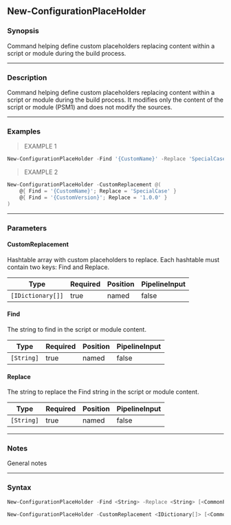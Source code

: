 New-ConfigurationPlaceHolder
----------------------------

### Synopsis
Command helping define custom placeholders replacing content within a script or module during the build process.

---

### Description

Command helping define custom placeholders replacing content within a script or module during the build process.
It modifies only the content of the script or module (PSM1) and does not modify the sources.

---

### Examples
> EXAMPLE 1

```PowerShell
New-ConfigurationPlaceHolder -Find '{CustomName}' -Replace 'SpecialCase'
```
> EXAMPLE 2

```PowerShell
New-ConfigurationPlaceHolder -CustomReplacement @(
    @{ Find = '{CustomName}'; Replace = 'SpecialCase' }
    @{ Find = '{CustomVersion}'; Replace = '1.0.0' }
)
```

---

### Parameters
#### **CustomReplacement**
Hashtable array with custom placeholders to replace. Each hashtable must contain two keys: Find and Replace.

|Type             |Required|Position|PipelineInput|
|-----------------|--------|--------|-------------|
|`[IDictionary[]]`|true    |named   |false        |

#### **Find**
The string to find in the script or module content.

|Type      |Required|Position|PipelineInput|
|----------|--------|--------|-------------|
|`[String]`|true    |named   |false        |

#### **Replace**
The string to replace the Find string in the script or module content.

|Type      |Required|Position|PipelineInput|
|----------|--------|--------|-------------|
|`[String]`|true    |named   |false        |

---

### Notes
General notes

---

### Syntax
```PowerShell
New-ConfigurationPlaceHolder -Find <String> -Replace <String> [<CommonParameters>]
```
```PowerShell
New-ConfigurationPlaceHolder -CustomReplacement <IDictionary[]> [<CommonParameters>]
```
